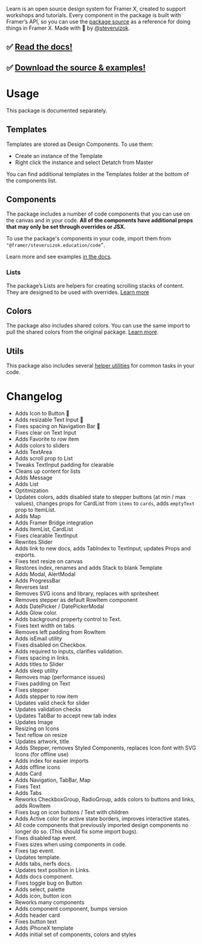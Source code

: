 Learn is an open source design system for Framer X, created to support workshops and tutorials. Every component in the package is built with Framer’s API, so you can use the [package source](https://github.com/framer/framer-education/tree/master/Learn/learn.framerfx) as a reference for doing things in Framer X. Made with 🦋 by [@steveruizok](https://twitter.com/steveruizok).

## ✅ [Read the docs!](https://framer-learn-docs.netlify.com/)

## ✅ [Download the source & examples!](https://github.com/framer/framer-education/)

# Usage

This package is documented separately. 

## Templates

Templates are stored as Design Components. To use them:

- Create an instance of the Template
- Right click the instance and select Detatch from Master

You can find additional templates in the Templates folder at the bottom of the components list.

## Components

The package includes a number of code components that you can use on the canvas and in your code. **All of the components have additional props that may only be set through overrides or JSX.** 

To use the package's components in your code, import them from `"@framer/steveruizok.education/code”`.

Learn more and see examples [in the docs](https://framer-learn-docs.netlify.com/).

### Lists

The package’s Lists are helpers for creating scrolling stacks of content. They are designed to be used with overrides. [Learn more](https://framer-learn-docs.netlify.com/content/ItemList/)

## Colors

The package also includes shared colors. You can use the same import to pull the shared colors from the original package. [Learn more](https://framer-learn-docs.netlify.com/content/Colors/).

## Utils

This package also includes several [helper utilities](https://framer-learn-docs.netlify.com/content/Utils/) for common tasks in your code.

# Changelog

- Adds Icon to Button 🔹
- Adds resizable Text Input 🔹
- Fixes spacing on Navigation Bar 🔹
- Fixes clear on Text Input
- Adds Favorite to row item
- Adds colors to sliders
- Adds TextArea
- Adds scroll prop to List
- Tweaks TextInput padding for clearable
- Cleans up content for lists
- Adds Message
- Adds List
- Optitmization
- Updates colors, adds disabled state to stepper buttons (at min / max values), changes props for CardList from `items` to `cards`, adds `emptyText` prop to ItemList.
- Adds Map
- Adds Framer Bridge integration
- Adds ItemList, CardList
- Fixes clearable TextInput
- Rewrites Slider
- Adds link to new docs, adds TabIndex to TextInput, updates Props and exports.
- Fixes text resize on canvas
- Restores index, renames and adds Stack to blank Template
- Adds Modal, AlertModal
- Adds ProgressBar
- Reverses last
- Removes SVG icons and library, replaces with spritesheet
- Removes stepper as default RowItem component
- Adds DatePicker / DatePickerModal
- Adds Glow color.
- Adds background property control to Text.
- Fixes text width on tabs
- Removes left padding from RowItem
- Adds isEmail utility
- Fixes disabled on Checkbox.
- Adds required to inputs, clarifies validation.
- Fixes spacing in links.
- Adds titles to Slider
- Adds sleep utility
- Removes map (performance issues)
- Fixes padding on Text
- Fixes stepper
- Adds stepper to row item
- Updates valid check for slider
- Updates validation checks
- Updates TabBar to accept new tab index
- Updates Image
- Resizing on Icons
- Text reflow on resize
- Updates artwork, title
- Adds Stepper, removes Styled Components, replaces Icon font with SVG Icons (for offline use)
- Adds index for easier imports
- Adds offline icons
- Adds Card
- Adds Navigation, TabBar, Map
- Fixes Text
- Adds Tabs
- Reworks CheckboxGroup, RadioGroup, adds colors to buttons and links, adds RowItem
- Fixes bug on icon buttons / Text with children
- Adds Active color for active state borders, improves interactive states.
- All code components that previously imported design components no longer do so. (This should fix some import bugs).
- Fixes disabled tap event.
- Fixes sizes when using components in code.
- Fixes tap event.
- Updates template.
- Adds tabs, nerfs docs.
- Updates text position in Links.
- Adds docs component.
- Fixes toggle bug on Button
- Adds select, palette
- Adds icon, button icon
- Reworks many components
- Adds component component, bumps version
- Adds header card
- Fixes button text
- Adds iPhoneX template
- Adds initial set of components, colors and styles
